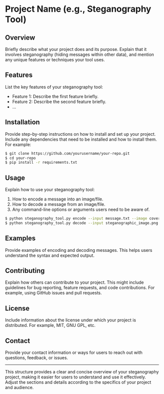 

# Project Name (e.g., Steganography Tool)

## Overview
Briefly describe what your project does and its purpose. Explain that it involves steganography (hiding messages within other data), and mention any unique features or techniques your tool uses.

## Features
List the key features of your steganography tool:
- Feature 1: Describe the first feature briefly.
- Feature 2: Describe the second feature briefly.
- ...

## Installation
Provide step-by-step instructions on how to install and set up your project. Include any dependencies that need to be installed and how to install them. For example:
```bash
$ git clone https://github.com/yourusername/your-repo.git
$ cd your-repo
$ pip install -r requirements.txt
```

## Usage
Explain how to use your steganography tool:
1. How to encode a message into an image/file.
2. How to decode a message from an image/file.
3. Any command-line options or arguments users need to be aware of.

```bash
$ python steganography_tool.py encode --input message.txt --image cover_image.png --output steganographic_image.png
$ python steganography_tool.py decode --input steganographic_image.png --output decoded_message.txt
```

## Examples
Provide examples of encoding and decoding messages. This helps users understand the syntax and expected output.

## Contributing
Explain how others can contribute to your project. This might include guidelines for bug reporting, feature requests, and code contributions. For example, using GitHub issues and pull requests.

## License
Include information about the license under which your project is distributed. For example, MIT, GNU GPL, etc.

## Contact
Provide your contact information or ways for users to reach out with questions, feedback, or issues.

---

This structure provides a clear and concise overview of your steganography project, making it easier for users to understand and use it effectively. Adjust the sections and details according to the specifics of your project and audience.
